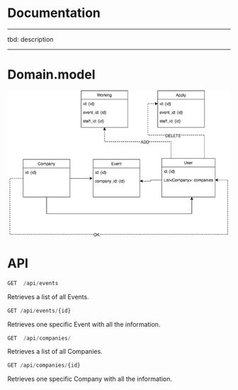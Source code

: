 # Documentation
___
tbd: description
___

# Domain.model
![domain.model](https://github.com/satuk/cama-api/blob/new-domain-model/new-domain-model.png)

# API

```javascript       
GET  /api/events
```

Retrieves a list of all Events. 

```javascript
GET /api/events/{id}
```
Retrieves one specific Event with all the information.

```javascript       
GET  /api/companies/
```

Retrieves a list of all Companies.

```javascript
GET /api/companies/{id}
```
Retrieves one specific Company with all the information.
